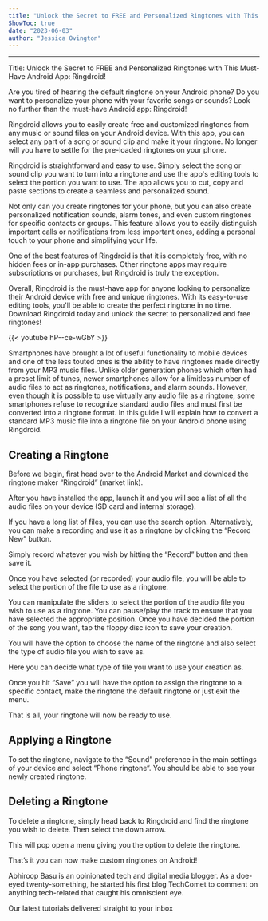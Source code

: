 ```yaml
---
title: "Unlock the Secret to FREE and Personalized Ringtones with This Must-Have Android App: Ringdroid!"
ShowToc: true 
date: "2023-06-03"
author: "Jessica Ovington"
---
```

*****
Title: Unlock the Secret to FREE and Personalized Ringtones with This Must-Have Android App: Ringdroid!

Are you tired of hearing the default ringtone on your Android phone? Do you want to personalize your phone with your favorite songs or sounds? Look no further than the must-have Android app: Ringdroid!

Ringdroid allows you to easily create free and customized ringtones from any music or sound files on your Android device. With this app, you can select any part of a song or sound clip and make it your ringtone. No longer will you have to settle for the pre-loaded ringtones on your phone.

Ringdroid is straightforward and easy to use. Simply select the song or sound clip you want to turn into a ringtone and use the app's editing tools to select the portion you want to use. The app allows you to cut, copy and paste sections to create a seamless and personalized sound.

Not only can you create ringtones for your phone, but you can also create personalized notification sounds, alarm tones, and even custom ringtones for specific contacts or groups. This feature allows you to easily distinguish important calls or notifications from less important ones, adding a personal touch to your phone and simplifying your life.

One of the best features of Ringdroid is that it is completely free, with no hidden fees or in-app purchases. Other ringtone apps may require subscriptions or purchases, but Ringdroid is truly the exception.

Overall, Ringdroid is the must-have app for anyone looking to personalize their Android device with free and unique ringtones. With its easy-to-use editing tools, you'll be able to create the perfect ringtone in no time. Download Ringdroid today and unlock the secret to personalized and free ringtones!

{{< youtube hP--ce-wGbY >}} 



Smartphones have brought a lot of useful functionality to mobile devices and one of the less touted ones is the ability to have ringtones made directly from your MP3 music files. Unlike older generation phones which often had a preset limit of tunes, newer smartphones allow for a limitless number of audio files to act as ringtones, notifications, and alarm sounds. However, even though it is possible to use virtually any audio file as a ringtone, some smartphones refuse to recognize standard audio files and must first be converted into a ringtone format. In this guide I will explain how to convert a standard MP3 music file into a ringtone file on your Android phone using Ringdroid.

 
## Creating a Ringtone
 
Before we begin, first head over to the Android Market and download the ringtone maker “Ringdroid” (market link).
 
After you have installed the app, launch it and you will see a list of all the audio files on your device (SD card and internal storage).
 

 
If you have a long list of files, you can use the search option. Alternatively, you can make a recording and use it as a ringtone by clicking the “Record New” button.
 
Simply record whatever you wish by hitting the “Record” button and then save it.
 
Once you have selected (or recorded) your audio file, you will be able to select the portion of the file to use as a ringtone.
 
You can manipulate the sliders to select the portion of the audio file you wish to use as a ringtone. You can pause/play the track to ensure that you have selected the appropriate position. Once you have decided the portion of the song you want, tap the floppy disc icon to save your creation.
 
You will have the option to choose the name of the ringtone and also select the type of audio file you wish to save as.
 
Here you can decide what type of file you want to use your creation as.
 
Once you hit “Save” you will have the option to assign the ringtone to a specific contact, make the ringtone the default ringtone or just exit the menu. 
 
That is all, your ringtone will now be ready to use.
 
## Applying a Ringtone
 
To set the ringtone, navigate to the “Sound” preference in the main settings of your device and select “Phone ringtone“. You should be able to see your newly created ringtone. 
 
## Deleting a Ringtone
 
To delete a ringtone, simply head back to Ringdroid and find the ringtone you wish to delete. Then select the down arrow.
 
This will pop open a menu giving you the option to delete the ringtone.
 
That’s it you can now make custom ringtones on Android!
 
Abhiroop Basu is an opinionated tech and digital media blogger. As a doe-eyed twenty-something, he started his first blog TechComet to comment on anything tech-related that caught his omniscient eye.
 
Our latest tutorials delivered straight to your inbox





